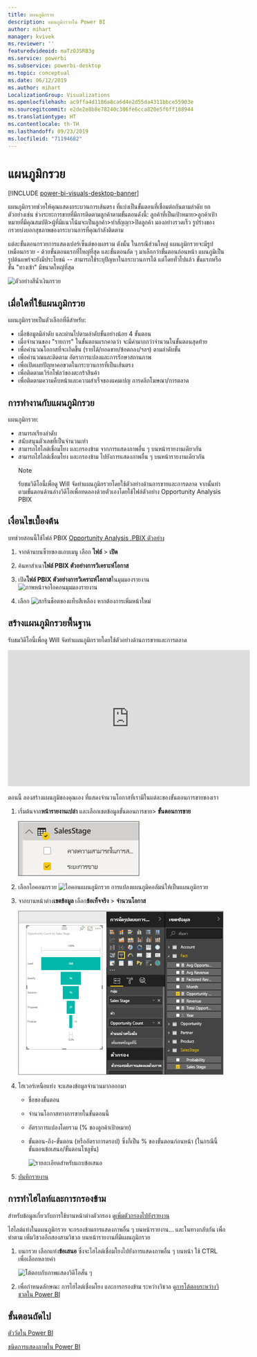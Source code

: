 ```yaml
---
title: แผนภูมิกรวย
description: แผนภูมิกรวยใน Power BI
author: mihart
manager: kvivek
ms.reviewer: ''
featuredvideoid: maTzOJSRB3g
ms.service: powerbi
ms.subservice: powerbi-desktop
ms.topic: conceptual
ms.date: 06/12/2019
ms.author: mihart
LocalizationGroup: Visualizations
ms.openlocfilehash: ac9ffa4d1186a8ca6d4e2d55da4311bbce55903e
ms.sourcegitcommit: e2de2e8b8e78240c306fe6cca820e5f6ff188944
ms.translationtype: HT
ms.contentlocale: th-TH
ms.lasthandoff: 09/23/2019
ms.locfileid: "71194682"
---
```

# <a name="funnel-charts"></a>แผนภูมิกรวย

[!INCLUDE [power-bi-visuals-desktop-banner](../includes/power-bi-visuals-desktop-banner.md)]

แผนภูมิกรวยช่วยให้คุณแสดงกระบวนการเส้นตรง ที่แบ่งเป็นขั้นตอนที่เชื่อมต่อกันตามลำดับ ยกตัวอย่างเช่น ช่วงระยะการขายที่มีการติดตามลูกค้าตามขั้นตอนดังนี้: ลูกค้าที่เป็นเป้าหมาย\>ลูกค้าเป้าหมายที่มีคุณสมบัติ\>ผู้ที่มีแนวโน้มจะเป็นลูกค้า\>ทำสัญญา\>ปิดลูกค้า  มองอย่างรวดเร็ว รูปร่างของกรวยบ่งบอกสุขภาพของกระบวนการที่คุณกำลังติดตาม

แต่ละขั้นตอนกรวยการแสดงเปอร์เซ็นต์ของผลรวม ดังนั้น ในกรณีส่วนใหญ่ แผนภูมิกรวยจะมีรูปเหมือนกรวย - ด้วยขั้นตอนแรกที่ใหญ่ที่สุด และขั้นตอนถัด ๆ มาเล็กกว่าขั้นตอนก่อนหน้า  แผนภูมิเป็นรูปต้นแพร์จะยังมีประโยชน์ -- สามารถใช้ระบุปัญหาในกระบวนการได้  แต่โดยทั่วไปแล้ว ขั้นแรกหรือขั้น "ทางเข้า" มีขนาดใหญ่ที่สุด

![ตัวอย่างสีน้ำเงินกรวย](media/power-bi-visualization-funnel-charts/funnelplain.png)

## <a name="when-to-use-a-funnel-chart"></a>เมื่อใดที่ใช้แผนภูมิกรวย
แผนภูมิกรวยเป็นตัวเลือกที่ดีสำหรับ:

* เมื่อข้อมูลมีลำดับ และผ่านไปตามลำดับขั้นอย่างน้อย 4 ขั้นตอน
* เมื่อจำนวนของ "รายการ" ในขั้นตอนแรกคาดว่า จะมีค่ามากกว่าจำนวนในขั้นตอนสุดท้าย
* เพื่อคำนวณโอกาสที่จะเกิดขึ้น (รายได้/ยอดขาย/ข้อตกลง/ฯลฯ) ตามลำดับขั้น
* เพื่อคำนวณและติดตาม อัตราการแปลงและการรักษาสถานภาพ
* เพื่อเปิดเผยปัญหาคอขวดในกระบวนการที่เป็นเส้นตรง
* เพื่อติดตามเวิร์กโฟลว์ของตะกร้าสินค้า
* เพื่อติดตามความคืบหน้าและความสำเร็จของแคมเปญ การคลิกโฆษณา/การตลาด

## <a name="working-with-funnel-charts"></a>การทำงานกับแผนภูมิกรวย
แผนภูมิกรวย:

* สามารถเรียงลำดับ
* สนับสนุนตัวเลขที่เป็นจำนวนเท่า
* สามารถไฮไลต์เชื่อมโยง และกรองข้าม จากการแสดงภาพอื่น ๆ บนหน้ารายงานเดียวกัน
* สามารถไฮไลต์เชื่อมโยง และกรองข้าม ไปยังการแสดงภาพอื่น ๆ บนหน้ารายงานเดียวกัน
   > [!NOTE]
   > รับชมวิดีโอนี้เพื่อดู Will จัดทำแผนภูมิกรวยโดยใช้ตัวอย่างด้านการขายและการตลาด จากนั้นทำตามขั้นตอนด้านล่างวิดีโอเพื่อทดลองด้วยตัวเองโดยใช้ไฟล์ตัวอย่าง Opportunity Analysis PBIX
   > 
   > 
## <a name="prerequisite"></a>เงื่อนไขเบื้องต้น

บทช่วยสอนนี้ใช้ไฟล์ PBIX [Opportunity Analysis .PBIX ตัวอย่าง](http://download.microsoft.com/download/9/1/5/915ABCFA-7125-4D85-A7BD-05645BD95BD8/Opportunity%20Analysis%20Sample%20PBIX.pbix
)

1. จากด้านบนซ็ายของแถบเมนู เลือก **ไฟล์** > **เปิด**
   
2. ค้นหาสำเนา**ไฟล์ PBIX ตัวอย่างการวิเคราะห์โอกาส**

1. เปิด**ไฟล์ PBIX ตัวอย่างการวิเคราะห์โอกาส**ในมุมมองรายงาน ![ภาพหน้าจอไอคอนมุมมองรายงาน](media/power-bi-visualization-kpi/power-bi-report-view.png)

1. เลือก ![สกรีนช็อตของแท็บสีเหลือง](media/power-bi-visualization-kpi/power-bi-yellow-tab.png) หากต้องการเพิ่มหน้าใหม่


## <a name="create-a-basic-funnel-chart"></a>สร้างแผนภูมิกรวยพื้นฐาน
รับชมวิดีโอนี้เพื่อดู Will จัดทำแผนภูมิกรวยโดยใช้ตัวอย่างด้านการขายและการตลาด

<iframe width="560" height="315" src="https://www.youtube.com/embed/qKRZPBnaUXM" frameborder="0" allow="autoplay; encrypted-media" allowfullscreen></iframe>


ตอนนี้ ลองสร้างแผนภูมิของคุณเอง ที่แสดงจำนวนโอกาสที่เรามีในแต่ละของขั้นตอนการขายของเรา

1. เริ่มต้นจาก**หน้ารายงานเปล่า** และเลือกเขตข้อมูลขั้นตอนการขาย\> **ขั้นตอนการขาย**
   
    ![เลือกขั้นตอนการขาย](media/power-bi-visualization-funnel-charts/funnelselectfield-new.png)

1. เลือกไอคอนกรวย ![ไอคอนแผนภูมิกรวย](media/power-bi-visualization-funnel-charts/power-bi-funnel-icon.png) การแปลงแผนภูมิคอลัมน์ให้เป็นแผนภูมิกรวย

2. จากบานหน้าต่าง**เขตข้อมูล** เลือก**ข้อเท็จจริง** \> **จำนวนโอกาส**
   
    ![สร้างแผนภูมิกรวย](media/power-bi-visualization-funnel-charts/power-bi-funnel-2.png)
4. โฮเวอร์เหนือแท่ง จะแสดงข้อมูลจำนวนมากออกมา
   
   * ชื่อของขั้นตอน
   * จำนวนโอกาสทางการขายในขั้นตอนนี้
   * อัตราการแปลงโดยรวม (% ของลูกค้าเป้าหมาย) 
   * ขั้นตอน-ถึง-ขั้นตอน (หรืออัตราการดรอป) ซึ่งก็เป็น % ของขั้นตอนก่อนหน้า (ในกรณีนี้ ขั้นตอนข้อเสนอ/ขั้นตอนโซลูชัน)
     
     ![รายละเอียดสำหรับแถบข้อเสนอ](media/power-bi-visualization-funnel-charts/funnelhover-new.png)

6. [บันทึกรายงาน](../service-report-save.md)

## <a name="highlighting-and-cross-filtering"></a>การทำไฮไลท์และการกรองข้าม
สำหรับข้อมูลเกี่ยวกับการใช้บานหน้าต่างตัวกรอง ดู[เพิ่มตัวกรองไปยังรายงาน](../power-bi-report-add-filter.md)

ไฮไลต์แท่งในแผนภูมิกรวย จะกรองข้ามการแสดงภาพอื่น ๆ บนหน้ารายงาน... และในทางกลับกัน เพื่อทำตาม เพิ่มวิชวลอีกสองสามวิชวล บนหน้ารายงานที่มีแผนภูมิกรวย

1. บนกรวย เลือกแท่ง**ข้อเสนอ** ซึ่งจะไฮไลต์เชื่อมโยงไปยังการแสดงภาพอื่น ๆ บนหน้า ใช้ CTRL เพื่อเลือกหลายค่า
   
   ![โต้ตอบกับภาพแสดงวิดีโอสั้น ๆ](media/power-bi-visualization-funnel-charts/funnelchartnoowl.gif)
2. เพื่อกำหนดลักษณะ การไฮไลต์เชื่อมโยง และการกรองข้าม ระหว่างวิชวล ดู[การโต้ตอบระหว่างวิชวลใน Power BI](../service-reports-visual-interactions.md)

## <a name="next-steps"></a>ขั้นตอนถัดไป

[ตัววัดใน Power BI](power-bi-visualization-radial-gauge-charts.md)

[ชนิดการแสดงภาพใน Power BI](power-bi-visualization-types-for-reports-and-q-and-a.md)
